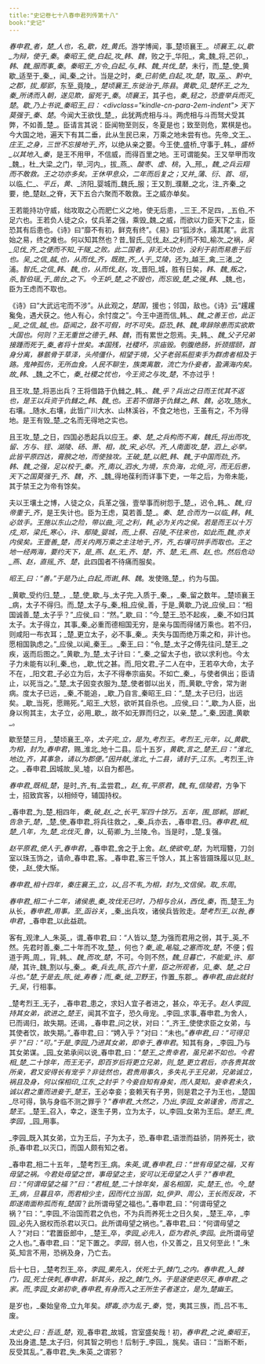 ```yaml
---
title:"史记卷七十八春申君列传第十八"
book:"史记"
---
```

_春申君_者，_楚_人也，名_歇_，姓_黄氏_。游学博闻，事_楚顷襄王_。_顷襄王_以_歇_为辩，使于_秦_。_秦昭王_使_白起_攻_韩_、_魏_，败之于_华阳_，禽_魏_将_芒卯_，_韩_、_魏_服而事_秦_。_秦昭王_方令_白起_与_韩_、_魏_共伐_楚_，未行，而_楚_使_黄歇_适至于_秦_，闻_秦_之计。当是之时，_秦_已前使_白起_攻_楚_，取_巫_、_黔中_之郡，拔_鄢郢_，东至_竟陵_，_楚顷襄王_东徙治于_陈县_。_黄歇_见_楚怀王_之为_秦_所诱而入朝，遂见欺，留死于_秦_。_顷襄王_，其子也，_秦_轻之，恐壹举兵而灭_楚_。_歇_乃上书说_秦昭王_曰：
<divclass="kindle-cn-para-2em-indent">
天下莫强于_秦_、_楚_。今闻大王欲伐_楚_，此犹两虎相与斗。两虎相与斗而驽犬受其弊，不如善_楚_。臣请言其说：臣闻物至则反，冬夏是也；致至则危，累棋是也。今大国之地，遍天下有其二垂，此从生民已来，万乘之地未尝有也。先帝_文王_、_庄王_之身，三世不忘接地于_齐_，以绝从亲之要。今王使_盛桥_守事于_韩_，_盛桥_以其地入_秦_，是王不用甲，不信威，而得百里之地。王可谓能矣。王又举甲而攻_魏_，杜_大梁_之门，举_河内_，拔_燕_、_酸枣_、_虚_、_桃_，入_邢_，_魏_之兵云翔而不敢救。王之功亦多矣。王休甲息众，二年而后复之；又并_蒲_、_衍_、_首_、_垣_，以临_仁_、_平丘_，_黄_、_济阳_婴城而_魏氏_服；王又割_濮磿_之北，注_齐秦_之要，绝_楚赵_之脊，天下五合六聚而不敢救。王之威亦单矣。

王若能持功守威，绌攻取之心而肥仁义之地，使无后患，_三王_不足四，_五伯_不足六也。王若负人徒之众，仗兵革之强，乘毁_魏_之威，而欲以力臣天下之主，臣恐其有后患也。《诗》曰“靡不有初，鲜克有终”。《易》曰“狐涉水，濡其尾”。此言始之易，终之难也。何以知其然也？昔_智氏_见伐_赵_之利而不知_榆次_之祸，_吴_见伐_齐_之便而不知_干隧_之败。此二国者，非无大功也，没利于前而易患于后也。_吴_之信_越_也，从而伐_齐_，既胜_齐_人于_艾陵_，还为_越王_禽_三渚_之浦。_智氏_之信_韩_、_魏_也，从而伐_赵_，攻_晋阳_城，胜有日矣，_韩_、_魏_叛之，杀_智伯瑶_于_凿台_之下。今王妒_楚_之不毁也，而忘毁_楚_之强_韩_、_魏_也，臣为王虑而不取也。

《诗》曰“大武远宅而不涉”。从此观之，_楚国_，援也；邻国，敌也。《诗》云“趯趯毚兔，遇犬获之。他人有心，余忖度之”。今王中道而信_韩_、_魏_之善王也，此正_吴_之信_越_也。臣闻之，敌不可假，时不可失。臣恐_韩_、_魏_卑辞除患而实欲欺大国也。何则？王无重世之德于_韩_、_魏_，而有累世之怨焉。夫_韩_、_魏_父子兄弟接踵而死于_秦_者将十世矣。本国残，社稷坏，宗庙毁。刳腹绝肠，折颈摺颐，首身分离，暴骸骨于草泽，头颅僵仆，相望于境，父子老弱系脰束手为群虏者相及于路。鬼神孤伤，无所血食。人民不聊生，族类离散，流亡为仆妾者，盈满海内矣。故_韩_、_魏_之不亡，_秦_社稷之忧也，今王资之与攻_楚_，不亦过乎！

且王攻_楚_将恶出兵？王将借路于仇雠之_韩_、_魏_乎？兵出之日而王忧其不返也，是王以兵资于仇雠之_韩_、_魏_也。王若不借路于仇雠之_韩_、_魏_，必攻_随水_右壤。_随水_右壤，此皆广川大水、山林溪谷，不食之地也，王虽有之，不为得地。是王有毁_楚_之名而无得地之实也。

且王攻_楚_之日，四国必悉起兵以应王。_秦_、_楚_之兵构而不离，_魏氏_将出而攻_留_、_方与_、_铚_、_湖陵_、_砀_、_萧_、_相_，故_宋_必尽。_齐_人南面攻_楚_，_泗上_必举。此皆平原四达，膏腴之地，而使独攻。王破_楚_以肥_韩_、_魏_于中国而劲_齐_。_韩_、_魏_之强，足以校于_秦_。_齐_南以_泗水_为境，东负海，北倚_河_，而无后患，天下之国莫强于_齐_、_魏_，_齐_、_魏_得地葆利而详事下吏，一年之后，为帝未能，其于禁王之为帝有馀矣。

夫以王壤土之博，人徒之众，兵革之强，壹举事而树怨于_楚_，迟令_韩_、_魏_归帝重于_齐_，是王失计也。臣为王虑，莫若善_楚_。_秦_、_楚_合而为一以临_韩_，_韩_必敛手。王施以东山之险，带以曲_河_之利，_韩_必为关内之侯。若是而王以十万戍_郑_，_梁氏_寒心，_许_、_鄢陵_婴城，而_上蔡_、_召陵_不往来也，如此而_魏_亦关内侯矣。王壹善_楚_，而关内两万乘之主注地于_齐_，_齐_右壤可拱手而取也。王之地一经两海，要约天下，是_燕_、_赵_无_齐_、_楚_，_齐_、_楚_无_燕_、_赵_也。然后危动_燕_、_赵_，直摇_齐_、_楚_，此四国者不待痛而服矣。

_昭王_曰：“善。”于是乃止_白起_而谢_韩_、_魏_。发使赂_楚_，约为与国。
</div>
_黄歇_受约归_楚_，_楚_使_歇_与_太子完_入质于_秦_，_秦_留之数年。_楚顷襄王_病，太子不得归。而_楚_太子与_秦_相_应侯_善，于是_黄歇_乃说_应侯_曰：“相国诚善_楚_太子乎？”_应侯_曰：“然。”_歇_曰：“今_楚王_恐不起疾，_秦_不如归其太子。太子得立，其事_秦_必重而德相国无穷，是亲与国而得储万乘也。若不归，则咸阳一布衣耳；_楚_更立太子，必不事_秦_。夫失与国而绝万乘之和，非计也。愿相国孰虑之。”_应侯_以闻_秦王_。_秦王_曰：“令_楚_太子之傅先往问_楚王_之疾，返而后图之。”_黄歇_为_楚_太子计曰：“_秦_之留太子也，欲以求利也。今太子力未能有以利_秦_也，_歇_忧之甚。而_阳文君_子二人在中，王若卒大命，太子不在，_阳文君_子必立为后，太子不得奉宗庙矣。不如亡_秦_，与使者俱出；臣请止，以死当之。”_楚_太子因变衣服为_楚_使者御以出关，而_黄歇_守舍，常为谢病。度太子已远，_秦_不能追，_歇_乃自言_秦昭王_曰：“_楚_太子已归，出远矣。_歇_当死，愿赐死。”_昭王_大怒，欲听其自杀也。_应侯_曰：“_歇_为人臣，出身以徇其主，太子立，必用_歇_，故不如无罪而归之，以亲_楚_。”_秦_因遣_黄歇_。

歇至楚三月，_楚顷襄王_卒，_太子完_立，是为_考烈王_。_考烈王_元年，以_黄歇_为相，封为_春申君_，赐_淮北_地十二县。后十五岁，_黄歇_言之_楚王_曰：“_淮北_地边_齐_，其事急，请以为郡便。”因并献_淮北_十二县，请封于_江东_。_考烈王_许之。_春申君_因城故_吴_墟，以自为都邑。

_春申君_既相_楚_，是时_齐_有_孟尝君_，_赵_有_平原君_，_魏_有_信陵君_，方争下士，招致宾客，以相倾夺，辅国持权。

_春申君_为_楚_相四年，_秦_破_赵_之_长平_军四十馀万。五年，围_邯郸_。_邯郸_告急于_楚_，_楚_使_春申君_将兵往救之，_秦_兵亦去，_春申君_归。_春申君_相_楚_八年，为_楚_北伐灭_鲁_，以_荀卿_为_兰陵_令。当是时，_楚_复强。

_赵平原君_使人于_春申君_，_春申君_舍之于上舍。_赵_使欲夸_楚_，为玳瑁簪，刀剑室以珠玉饰之，请命_春申君_客。_春申君_客三千馀人，其上客皆蹑珠履以见_赵_使，_赵_使大惭。

_春申君_相十四年，_秦庄襄王_立，以_吕不韦_为相，封为_文信侯_。取_东周_。

_春申君_相二十二年，诸侯患_秦_攻伐无已时，乃相与合从，西伐_秦_，而_楚王_为从长，_春申君_用事。至_函谷关_，_秦_出兵攻，诸侯兵皆败走。_楚考烈王_以咎_春申君_，_春申君_以此益疏。

客有_观津_人_朱英_，谓_春申君_曰：“人皆以_楚_为强而君用之弱，其于_英_不然。先君时善_秦_二十年而不攻_楚_，何也？_秦_逾_黾隘_之塞而攻_楚_，不便；假道于两_周_，背_韩_、_魏_而攻_楚_，不可。今则不然，_魏_旦暮亡，不能爱_许_、_鄢陵_，其许_魏_割以与_秦_。_秦_兵去_陈_百六十里，臣之所观者，见_秦_、_楚_之日斗也。”_楚_于是去_陈_徙_寿春_；而_秦_徙_卫野王_，作置_东郡_。_春申君_由此就封于_吴_，行相事。

_楚考烈王_无子，_春申君_患之，求妇人宜子者进之，甚众，卒无子。_赵人李园_持其女弟，欲进之_楚王_，闻其不宜子，恐久毋宠。_李园_求事_春申君_为舍人，已而谒归，故失期。还谒，_春申君_问之状，对曰：“_齐王_使使求臣之女弟，与其使者饮，故失期。”_春申君_曰：“娉入乎？”对曰：“未也。”_春申君_曰：“可得见乎？”曰：“可。”于是_李园_乃进其女弟，即幸于_春申君_。知其有身，_李园_乃与其女弟谋。_园_女弟承间以说_春申君_曰：“_楚王_之贵幸君，虽兄弟不如也。今君相_楚_二十馀年，而王无子，即百岁后将更立兄弟，则_楚_更立君后，亦各贵其故所亲，君又安得长有宠乎？非徒然也，君贵用事久，多失礼于王兄弟，兄弟诚立，祸且及身，何以保相印_江东_之封乎？今妾自知有身矣，而人莫知。妾幸君未久，诚以君之重而进妾于_楚王_，王必幸妾；妾赖天有子男，则是君之子为王也，_楚国_尽可得，孰与身临不测之罪乎？”_春申君_大然之，乃出_李园_女弟谨舍，而言之_楚王_。_楚王_召入，幸之，遂生子男，立为太子，以_李园_女弟为王后。_楚王_贵_李园_，_园_用事。

_李园_既入其女弟，立为王后，子为太子，恐_春申君_语泄而益骄，阴养死士，欲杀_春申君_以灭口，而国人颇有知之者。

_春申君_相二十五年，_楚考烈王_病。_朱英_谓_春申君_曰：“世有毋望之福，又有毋望之祸。今君处毋望之世，事毋望之主，安可以无毋望之人乎？”_春申君_曰：“何谓毋望之福？”曰：“君相_楚_二十馀年矣，虽名相国，实_楚王_也。今_楚王_病，旦暮且卒，而君相少主，因而代立当国，如_伊尹_、_周公_，王长而反政，不即遂南面称孤而有_楚国_？此所谓毋望之福也。”_春申君_曰：“何谓毋望之祸？”曰：“_李园_不治国而君之仇也，不为兵而养死士之日久矣，_楚王_卒，_李园_必先入据权而杀君以灭口。此所谓毋望之祸也。”_春申君_曰：“何谓毋望之人？”对曰：“君置臣郎中，_楚王_卒，_李园_必先入，臣为君杀_李园_。此所谓毋望之人也。”_春申君_曰：“足下置之。_李园_，弱人也，仆又善之，且又何至此！”_朱英_知言不用，恐祸及身，乃亡去。

后十七日，_楚考烈王_卒，_李园_果先入，伏死士于_棘门_之内。_春申君_入_棘门_，_园_死士侠刺_春申君_，斩其头，投之_棘门_外。于是遂使吏尽灭_春申君_之家。而_李园_女弟初幸_春申君_有身而入之王所生子者遂立，是为_楚幽王_。

是岁也，_秦始皇帝_立九年矣。_嫪毐_亦为乱于_秦_，觉，夷其三族，而_吕不韦_废。

_太史公_曰：吾适_楚_，观_春申君_故城，宫室盛矣哉！初，_春申君_之说_秦昭王_，及出身遣_楚_太子归，何其智之明也！后制于_李园_，旄矣。语曰：“当断不断，反受其乱。”_春申君_失_朱英_之谓邪？
